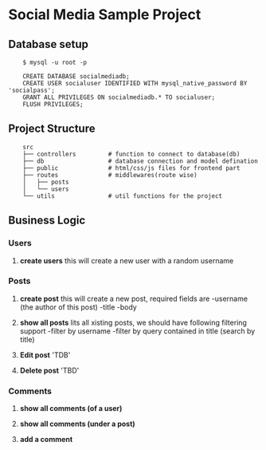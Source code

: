  # Social Media Sample Project

## Database setup
```shell
    $ mysql -u root -p
```
```mysql
    CREATE DATABASE socialmediadb;
    CREATE USER socialuser IDENTIFIED WITH mysql_native_password BY 'socialpass';
    GRANT ALL PRIVILEGES ON socialmediadb.* TO socialuser;
    FLUSH PRIVILEGES;
```

## Project Structure
```
    src
    ├── controllers         # function to connect to database(db)
    ├── db                  # database connection and model defination
    ├── public              # html/css/js files for frontend part
    ├── routes              # middlewares(route wise)
    │   ├── posts
    │   └── users
    └── utils               # util functions for the project
```


## Business Logic
 
### Users
 
1. **create users**
    this will create a new user with a random username

### Posts

1. **create post**
    this will create a new post, required fields are 
    -username (the author of this post)
    -title 
    -body

2. **show all posts**
    lits all xisting posts, we should have following filtering  support 
    -filter by username
    -filter by query contained in title (search by title)

3. **Edit post**  'TDB'

4. **Delete post** 'TBD'


### Comments

1. **show all comments (of a user)**

2. **show all comments (under a post)**

3. **add a comment**